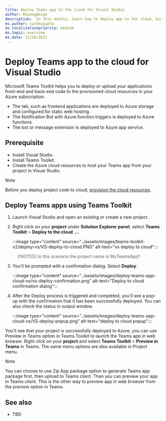 ```yaml
---
title: Deploy Teams app to the cloud for Visual Studio
author: MuyangAmigo
description:  In this module, learn how to deploy app to the cloud, Azure, or SharePoint and deploy Teams apps using Teams Toolkit in Visual Studio
ms.author: surbhigupta
ms.localizationpriority: medium
ms.topic: overview
ms.date: 11/29/2021
---
```


# Deploy Teams app to the cloud for Visual Studio

Microsoft Teams Toolkit helps you to deploy or upload your applications front-end and back-end code to the provisioned cloud resources in your Azure subscription.

* The tab, such as frontend applications are deployed to Azure storage and configured for static web hosting.
* The Notification Bot with Azure function triggers is deployed to Azure functions.
* The bot or message extension is deployed to Azure app service.

## Prerequisite

* Install Visual Studio.
* Install Teams Toolkit.
* Create the Azure cloud resources to host your Teams app from your project in Visual Studio.

> [!NOTE]
> Before you deploy project code to cloud, [provision the cloud resources](provision.md).

## Deploy Teams apps using Teams Toolkit

1. Launch Visual Studio and open an existing or create a new project.
2. Right click on your **project** under **Solution Explorer panel**, select **Teams Toolkit** > **Deploy to the cloud …**.

   :::image type="content" source="../assets/images/teams-toolkit-v2/deploy-vs/VS-deploy-to-cloud.PNG" alt-text="vs deploy to cloud":::

> [!NOTES]
> In this scenario the project name is MyTeamsApp1

3. You'll be prompted with a confirmation dialog. Select **Deploy**.

   :::image type="content" source="../assets/images/deploy-teams-app-cloud-vs/vs-deploy-confirmation.png" alt-text="Deploy to cloud confirmation dialog":::

4. After the Deploy process is triggered and completed, you'll see a pop-up with the confirmation that it has been successfully deployed. You can also check the status in output window.

   :::image type="content" source="../assets/images/deploy-teams-app-cloud-vs/VS-deploy-popup.png" alt-text="deploy to cloud popup":::

You'll see that your project is successfully deployed to Azure, you can use Preview in Teams option in Teams Toolkit to launch the Teams app in web browser. Right click on your **project** and select **Teams Toolkit** > **Preview in Teams** in Teams. The same menu options are also available in Project menu.

> [!NOTE]
> You can choose to use Zip App package option to generate Teams app package first, then upload to Teams client. Then you can preview your app in Teams client. This is the other way to preview app in web browser from the preview option in Teams.

## See also

* TBD
